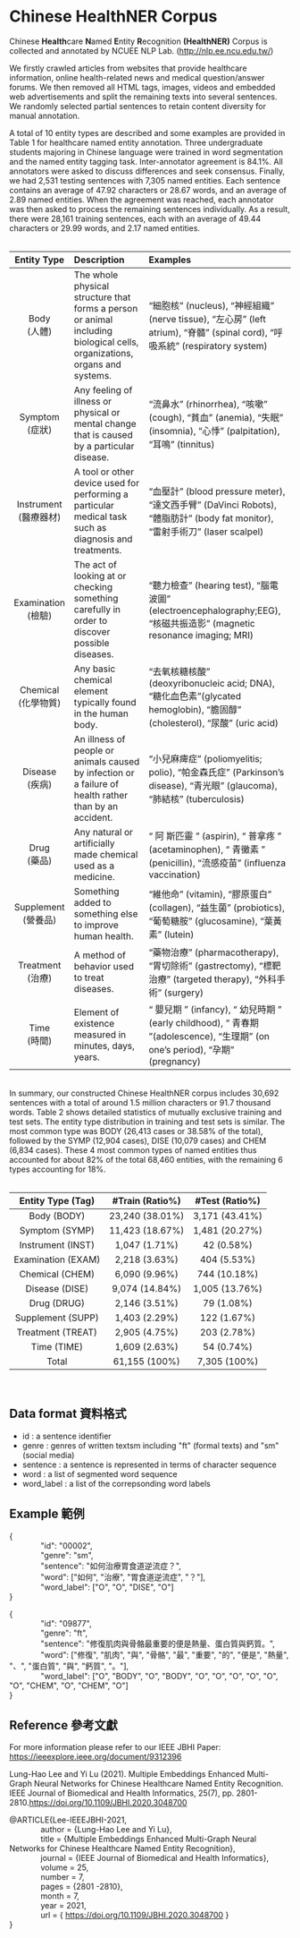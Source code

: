# Chinese HealthNER Corpus

Chinese <strong>Health</strong>care <strong>N</strong>amed <strong>E</strong>ntity <strong>R</strong>ecognition <strong>(HealthNER)</strong> Corpus is collected and annotated by NCUEE NLP Lab. (http://nlp.ee.ncu.edu.tw/)  

We firstly crawled articles from websites that provide healthcare information, online health-related news and medical question/answer forums. We then removed all HTML tags, images, videos and embedded web advertisements and split the remaining texts into several sentences. We randomly selected partial sentences to retain content diversity for manual annotation.

A total of 10 entity types are described and some examples are provided in Table 1 for healthcare named entity annotation. Three undergraduate students majoring in Chinese language were trained in word segmentation and the named entity tagging task. Inter-annotator agreement is 84.1%. All annotators were asked to discuss differences and seek consensus. Finally, we had 2,531 testing sentences with 7,305 named entities. Each sentence contains an average of 47.92 characters or 28.67 words, and an average of 2.89 named entities. When the agreement was reached, each annotator was then asked to process the remaining sentences individually. As a result, there were 28,161 training sentences, each with an average of 49.44 characters or 29.99 words, and 2.17 named entities.<br><br>

|Entity Type|Description|Examples|
|:---:|:---|:---|
|Body<br>(人體)          |The whole physical structure that forms a person or animal including biological cells, organizations, organs and systems.<br>|“細胞核” (nucleus), “神經組織” (nerve tissue), “左心房” (left atrium), “脊髓” (spinal cord), “呼吸系統” (respiratory system)|
|Symptom<br>(症狀)       |Any feeling of illness or physical or mental change that is caused by a particular disease.                              |“流鼻水” (rhinorrhea), “咳嗽” (cough), “貧血” (anemia), “失眠” (insomnia), “心悸” (palpitation), “耳鳴” (tinnitus)          |
|Instrument<br>(醫療器材)|A tool or other device used for performing a particular medical task such as diagnosis and treatments.                   |“血壓計” (blood pressure meter), “達文西手臂” (DaVinci Robots), “體脂肪計” (body fat monitor), “雷射手術刀” (laser scalpel) |
|Examination<br>(檢驗)   |The act of looking at or checking something carefully in order to discover possible diseases.                            |“聽力檢查” (hearing test), “腦電波圖” (electroencephalography;EEG), “核磁共振造影” (magnetic resonance imaging; MRI) |
|Chemical<br>(化學物質)  |Any basic chemical element typically found in the human body.                                                            |“去氧核糖核酸” (deoxyribonucleic acid; DNA), “糖化血色素”(glycated hemoglobin), “膽固醇” (cholesterol), “尿酸” (uric acid)            |
|Disease<br>(疾病)       |An illness of people or animals caused by infection or a failure of health rather than by an accident.                   |“小兒麻痺症” (poliomyelitis; polio), “帕金森氏症” (Parkinson’s disease), “青光眼” (glaucoma), “肺結核” (tuberculosis)            |
|Drug<br>(藥品)          |Any natural or artificially made chemical used as a medicine.                                                            |“ 阿 斯匹靈 ” (aspirin), “ 普拿疼 ” (acetaminophen), “ 青黴素 ” (penicillin), “流感疫苗” (influenza vaccination)           |
|Supplement<br>(營養品)  |Something added to something else to improve human health.                                                               |“維他命” (vitamin), “膠原蛋白” (collagen), “益生菌” (probiotics), “葡萄糖胺” (glucosamine), “葉黃素” (lutein)           |
|Treatment<br>(治療)     |A method of behavior used to treat diseases.                                                                             |“藥物治療” (pharmacotherapy), “胃切除術” (gastrectomy), “標靶治療” (targeted therapy), “外科手術” (surgery)            |
|Time<br>(時間)          |Element of existence measured in minutes, days, years.                                                                   |“ 嬰兒期 ” (infancy), “ 幼兒時期 ” (early childhood), “ 青春期 ”(adolescence), “生理期” (on one’s period), “孕期” (pregnancy)           |

<br>In summary, our constructed Chinese HealthNER corpus includes 30,692 sentences with a total of around 1.5 million characters or 91.7 thousand words. Table 2 shows detailed statistics of mutually exclusive training and test sets. The entity type distribution in training and test sets is similar. The most common type was BODY (26,413 cases or 38.58% of the total), followed by the SYMP (12,904 cases), DISE (10,079 cases) and CHEM (6,834 cases). These 4 most common types of named entities thus accounted for about 82% of the total 68,460 entities, with the remaining 6 types accounting for 18%.<br><br>

|Entity Type (Tag)|#Train (Ratio%)|#Test (Ratio%)|
|:---:|:---:|:---:|
|Body (BODY)        |23,240 (38.01%)|3,171 (43.41%)|
|Symptom (SYMP)     |11,423 (18.67%)|1,481 (20.27%)|
|Instrument (INST)  |1,047 (1.71%)  |42 (0.58%)    |
|Examination (EXAM) |2,218 (3.63%)  |404 (5.53%)   |
|Chemical (CHEM)    |6,090 (9.96%)  |744 (10.18%)  |
|Disease (DISE)     |9,074 (14.84%) |1,005 (13.76%)|
|Drug (DRUG)        |2,146 (3.51%)  |79 (1.08%)    |
|Supplement (SUPP)  |1,403 (2.29%)  |122 (1.67%)   |
|Treatment (TREAT)  |2,905 (4.75%)  |203 (2.78%)   |
|Time (TIME)        |1,609 (2.63%)  |54 (0.74%)    |
|Total              |61,155 (100%)  |7,305 (100%)  |

<br>

## Data format 資料格式

- id : <String> a sentence identifier
- genre : <String> genres of written textsm including "ft" (formal texts) and "sm" (social media) 
- sentence : <String> a sentence is represented in terms of character sequence 
- word : <List> a list of segmented word sequence
- word_label : <List> a list of the correpsonding word labels
	
## Example 範例

{<br>
&emsp;&emsp;&emsp;&emsp;"id": "00002",<br>
&emsp;&emsp;&emsp;&emsp;"genre": "sm",<br>
&emsp;&emsp;&emsp;&emsp;"sentence": "如何治療胃食道逆流症？",<br>
&emsp;&emsp;&emsp;&emsp;"word": ["如何", "治療", "胃食道逆流症", "？"],<br>
&emsp;&emsp;&emsp;&emsp;"word_label": ["O", "O", "DISE", "O"]<br>
}<br>

{<br>
&emsp;&emsp;&emsp;&emsp;"id": "09877",<br>
&emsp;&emsp;&emsp;&emsp;"genre": "ft",<br>
&emsp;&emsp;&emsp;&emsp;"sentence": "修復肌肉與骨骼最重要的便是熱量、蛋白質與鈣質。",<br>
&emsp;&emsp;&emsp;&emsp;"word": ["修復", "肌肉", "與", "骨骼", "最", "重要", "的", "便是", "熱量", "、", "蛋白質", "與", "鈣質", "。"],<br>
&emsp;&emsp;&emsp;&emsp;"word_label": ["O", "BODY", "O", "BODY", "O", "O", "O", "O", "O", "O", "CHEM", "O", "CHEM", "O"]<br>
}<br>

## Reference 參考文獻  

For more information please refer to our IEEE JBHI Paper: https://ieeexplore.ieee.org/document/9312396

Lung-Hao Lee and Yi Lu (2021). Multiple Embeddings Enhanced Multi-Graph Neural Networks for Chinese Healthcare Named Entity Recognition. IEEE Journal of Biomedical and Health Informatics, 25(7), pp. 2801-2810.https://doi.org/10.1109/JBHI.2020.3048700

@ARTICLE{Lee-IEEEJBHI-2021,<br>
&emsp;&emsp;&emsp;&emsp;author  = {Lung-Hao Lee and Yi Lu},<br>
&emsp;&emsp;&emsp;&emsp;title   = {Multiple Embeddings Enhanced Multi-Graph Neural Networks for Chinese Healthcare Named Entity Recognition},<br>
&emsp;&emsp;&emsp;&emsp;journal = {IEEE Journal of Biomedical and Health Informatics},<br>
&emsp;&emsp;&emsp;&emsp;volume  = 25,<br>
&emsp;&emsp;&emsp;&emsp;number  = 7,<br>
&emsp;&emsp;&emsp;&emsp;pages   = {2801 -2810},<br>
&emsp;&emsp;&emsp;&emsp;month   = 7,<br>
&emsp;&emsp;&emsp;&emsp;year    = 2021,<br>
&emsp;&emsp;&emsp;&emsp;url     = { https://doi.org/10.1109/JBHI.2020.3048700 }<br>
}     
